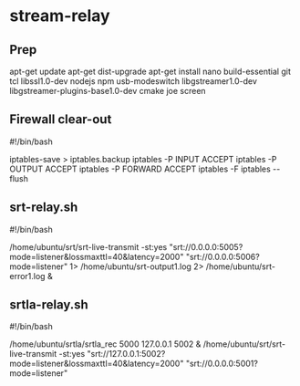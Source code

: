 # stream-relay

## Prep
apt-get update
apt-get dist-upgrade
apt-get install nano build-essential git tcl libssl1.0-dev nodejs npm usb-modeswitch libgstreamer1.0-dev libgstreamer-plugins-base1.0-dev cmake joe screen

## Firewall clear-out

  #!/bin/bash

  iptables-save > iptables.backup
  iptables -P INPUT ACCEPT
  iptables -P OUTPUT ACCEPT
  iptables -P FORWARD ACCEPT
  iptables -F
  iptables --flush

## srt-relay.sh

  #!/bin/bash

  /home/ubuntu/srt/srt-live-transmit -st:yes "srt://0.0.0.0:5005?mode=listener&lossmaxttl=40&latency=2000" "srt://0.0.0.0:5006?mode=listener" 1> /home/ubuntu/srt-output1.log 2> /home/ubuntu/srt-error1.log &

## srtla-relay.sh

  #!/bin/bash

  /home/ubuntu/srtla/srtla_rec 5000 127.0.0.1 5002 &
  /home/ubuntu/srt/srt-live-transmit -st:yes "srt://127.0.0.1:5002?mode=listener&lossmaxttl=40&latency=2000" "srt://0.0.0.0:5001?mode=listener"
